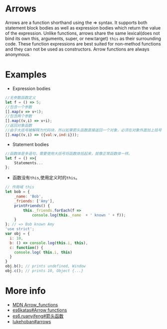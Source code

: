 # Arrows
Arrows are a function shorthand using the => syntax.
It supports both statement block bodies as well as expression bodies which return the value of the expression.
Unlike functions, arrows share the same lexical(does not bind its own this, arguments, super, or new.target) `this` as their surrounding code. 
These function expressions are best suited for non-method functions and they can not be used as constructors.
Arrow functions are always anonymous.

# Examples
* Expression bodies
```javascript
//无参数函数定义
let f = () => 5;
//包含一个参数
[].map(v => v+1);
//包含两个参数
[].map((v,i) => v+i);
//返回对象函数
//由于大括号被解释为代码块，所以如果箭头函数直接返回一个对象，必须在对象外面加上括号
[].map((v,i) => ({val:v,ind:i}));
```
* Statement bodies
```javascript
//函数体是多语句，需要使用大括号将函数体括起来，就像正常函数体一样。
let f = () =>{
    Statements...
};
```
* 函数没有`this`,使用定义时的`this`。
```javascript
// 作用域 this
let bob = {
    _name: 'Bob',
    _friends: ['Amy'],
    printFriends() {
        this._friends.forEach(f => 
            console.log(this._name  + ' known ' + f));
    }    
}; // => Bob known Amy
'use strict';
var obj = {
  i: 10,
  b: () => console.log(this.i, this),
  c: function() {
    console.log( this.i, this)
  }
}
obj.b(); // prints undefined, Window
obj.c(); // prints 10, Object {...}
```
# More info
* [MDN Arrow_functions](https://developer.mozilla.org/en-US/docs/Web/JavaScript/Reference/Functions/Arrow_functions)
* [es6katas#Arrow functions](http://es6katas.org/)
* [es6.ruanyifeng#箭头函数](http://es6.ruanyifeng.com/#docs/function#箭头函数)
* [lukehoban#arrows](https://github.com/lukehoban/es6features#arrows)